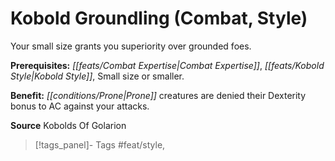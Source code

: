 ﻿---
cssclass: [feats]

---
# Kobold Groundling (Combat, Style)

Your small size grants you superiority over grounded foes.

**Prerequisites:** _[[feats/Combat Expertise|Combat Expertise]]_, _[[feats/Kobold Style|Kobold Style]]_, Small size or smaller.

**Benefit:** _[[conditions/Prone|Prone]]_ creatures are denied their Dexterity bonus to AC against your attacks.

**Source** Kobolds Of Golarion
>[!tags_panel]- Tags
> #feat/style, 